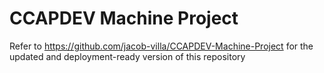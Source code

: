 # CCAPDEV Machine Project
 
Refer to https://github.com/jacob-villa/CCAPDEV-Machine-Project for the updated and deployment-ready version of this repository
